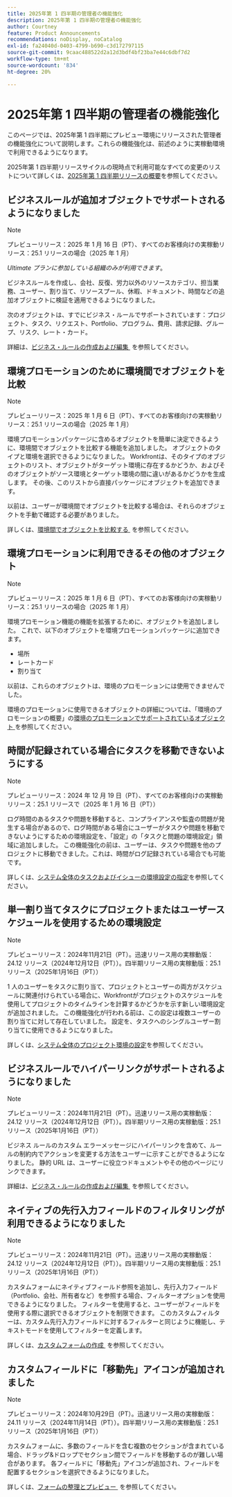 ```yaml
---
title: 2025年第 1 四半期の管理者の機能強化
description: 2025年第 1 四半期の管理者の機能強化
author: Courtney
feature: Product Announcements
recommendations: noDisplay, noCatalog
exl-id: fa24040d-0403-4799-b690-c3d172797115
source-git-commit: 9caac488522d2a12d3bdf4bf23ba7e44c6dbf7d2
workflow-type: tm+mt
source-wordcount: '834'
ht-degree: 20%

---
```


# 2025年第 1 四半期の管理者の機能強化

このページでは、2025年第 1 四半期にプレビュー環境にリリースされた管理者の機能強化について説明します。これらの機能強化は、前述のように実稼動環境で利用できるようになります。

2025年第 1 四半期リリースサイクルの現時点で利用可能なすべての変更のリストについて詳しくは、[2025年第 1 四半期リリースの概要](/help/quicksilver/product-announcements/product-releases/25-q1-release-activity/25-q1-release-overview.md)を参照してください。

## ビジネスルールが追加オブジェクトでサポートされるようになりました

>[!NOTE]
>
>プレビューリリース：2025 年 1 月 16 日（PT）、すべてのお客様向けの実稼動リリース：25.1 リリースの場合（2025 年 1 月）
>
>_Ultimate プランに参加している組織のみが利用できます_。

ビジネスルールを作成し、会社、反復、労力以外のリソースカテゴリ、担当業務、ユーザー、割り当て、リソースプール、休暇、ドキュメント、時間などの追加オブジェクトに検証を適用できるようになりました。

次のオブジェクトは、すでにビジネス・ルールでサポートされています：プロジェクト、タスク、リクエスト、Portfolio、プログラム、費用、請求記録、グループ、リスク、レート・カード。

詳細は、[&#x200B; ビジネス・ルールの作成および編集 &#x200B;](/help/quicksilver/administration-and-setup/set-up-workfront/configure-system-defaults/business-rules.md) を参照してください。

## 環境プロモーションのために環境間でオブジェクトを比較

>[!NOTE]
>
>プレビューリリース：2025 年 1 月 6 日（PT）、すべてのお客様向けの実稼動リリース：25.1 リリースの場合（2025 年 1 月）

環境プロモーションパッケージに含めるオブジェクトを簡単に決定できるように、環境間でオブジェクトを比較する機能を追加しました。 オブジェクトのタイプと環境を選択できるようになりました。 Workfrontは、そのタイプのオブジェクトのリスト、オブジェクトがターゲット環境に存在するかどうか、およびそのオブジェクトがソース環境とターゲット環境の間に違いがあるかどうかを生成します。 その後、このリストから直接パッケージにオブジェクトを追加できます。

以前は、ユーザーが環境間でオブジェクトを比較する場合は、それらのオブジェクトを手動で確認する必要がありました。

詳しくは、[&#x200B; 環境間でオブジェクトを比較する &#x200B;](/help/quicksilver/administration-and-setup/set-up-workfront/workfront-testing-environments/environment-promotion-compare.md) を参照してください。

## 環境プロモーションに利用できるその他のオブジェクト

>[!NOTE]
>
>プレビューリリース：2025 年 1 月 6 日（PT）、すべてのお客様向けの実稼動リリース：25.1 リリースの場合（2025 年 1 月）

環境プロモーション機能の機能を拡張するために、オブジェクトを追加しました。 これで、以下のオブジェクトを環境プロモーションパッケージに追加できます。

* 場所
* レートカード
* 割り当て

以前は、これらのオブジェクトは、環境のプロモーションには使用できませんでした。

環境のプロモーションに使用できるオブジェクトの詳細については、「環境のプロモーションの概要」の [&#x200B; 環境のプロモーションでサポートされているオブジェクト &#x200B;](/help/quicksilver/administration-and-setup/set-up-workfront/workfront-testing-environments/environment-promotion-in-wf.md#supported-objects-for-environment-promotion) を参照してください。

## 時間が記録されている場合にタスクを移動できないようにする

>[!NOTE]
>
>プレビューリリース：2024 年 12 月 19 日（PT）、すべてのお客様向けの実稼動リリース：25.1 リリースで（2025 年 1 月 16 日（PT））

ログ時間のあるタスクや問題を移動すると、コンプライアンスや監査の問題が発生する場合があるので、ログ時間がある場合にユーザーがタスクや問題を移動できないようにするための環境設定を、「設定」の「タスクと問題の環境設定」領域に追加しました。 この機能強化の前は、ユーザーは、タスクや問題を他のプロジェクトに移動できました。これは、時間がログ記録されている場合でも可能です。

詳しくは、[システム全体のタスクおよびイシューの環境設定の指定](/help/quicksilver/administration-and-setup/set-up-workfront/configure-system-defaults/set-task-issue-preferences.md)を参照してください。

## 単一割り当てタスクにプロジェクトまたはユーザースケジュールを使用するための環境設定

>[!NOTE]
>
>プレビューリリース：2024年11月21日（PT）。迅速リリース用の実稼動版：24.12 リリース（2024年12月12日（PT））。四半期リリース用の実稼動版：25.1 リリース（2025年1月16日（PT））

1 人のユーザーをタスクに割り当て、プロジェクトとユーザーの両方がスケジュールに関連付けられている場合に、Workfrontがプロジェクトのスケジュールを使用してプロジェクトのタイムラインを計算するかどうかを示す新しい環境設定が追加されました。 この機能強化が行われる前は、この設定は複数ユーザーの割り当てに対して存在していました。 設定を、タスクへのシングルユーザー割り当てに使用できるようになりました。

詳しくは、[システム全体のプロジェクト環境の設定](/help/quicksilver/administration-and-setup/set-up-workfront/configure-system-defaults/set-project-preferences.md)を参照してください。

## ビジネスルールでハイパーリンクがサポートされるようになりました

>[!NOTE]
>
>プレビューリリース：2024年11月21日（PT）。迅速リリース用の実稼動版：24.12 リリース（2024年12月12日（PT））。四半期リリース用の実稼動版：25.1 リリース（2025年1月16日（PT））

ビジネス ルールのカスタム エラーメッセージにハイパーリンクを含めて、ルールの制約内でアクションを変更する方法をユーザーに示すことができるようになりました。 静的 URL は、ユーザーに役立つドキュメントやその他のページにリンクできます。

詳細は、[&#x200B; ビジネス・ルールの作成および編集 &#x200B;](/help/quicksilver/administration-and-setup/set-up-workfront/configure-system-defaults/business-rules.md) を参照してください。

## ネイティブの先行入力フィールドのフィルタリングが利用できるようになりました

>[!NOTE]
>
>プレビューリリース：2024年11月21日（PT）。迅速リリース用の実稼動版：24.12 リリース（2024年12月12日（PT））。四半期リリース用の実稼動版：25.1 リリース（2025年1月16日（PT））

カスタムフォームにネイティブフィールド参照を追加し、先行入力フィールド（Portfolio、会社、所有者など）を参照する場合、フィルターオプションを使用できるようになりました。 フィルターを使用すると、ユーザーがフィールドを使用する際に選択できるオブジェクトを制限できます。 このカスタムフィルターは、カスタム先行入力フィールドに対するフィルターと同じように機能し、テキストモードを使用してフィルターを定義します。

詳しくは、[&#x200B; カスタムフォームの作成 &#x200B;](/help/quicksilver/administration-and-setup/customize-workfront/create-manage-custom-forms/form-designer/design-a-form/design-a-form.md) を参照してください。

## カスタムフィールドに「移動先」アイコンが追加されました

>[!NOTE]
>
>プレビューリリース：2024年10月29日（PT）。迅速リリース用の実稼動版：24.11 リリース（2024年11月14日（PT））。四半期リリース用の実稼動版：25.1 リリース（2025年1月16日（PT））

カスタムフォームに、多数のフィールドを含む複数のセクションが含まれている場合、ドラッグ&amp;ドロップでセクション間でフィールドを移動するのが難しい場合があります。 各フィールドに「移動先」アイコンが追加され、フィールドを配置するセクションを選択できるようになりました。

詳しくは、[&#x200B; フォームの整理とプレビュー &#x200B;](/help/quicksilver/administration-and-setup/customize-workfront/create-manage-custom-forms/form-designer/design-a-form/organize-a-form.md) を参照してください。
